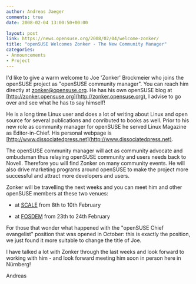 ```yaml
---
author: Andreas Jaeger
comments: true
date: 2008-02-04 13:00:50+00:00

layout: post
link: https://news.opensuse.org/2008/02/04/welcome-zonker/
title: "openSUSE Welcomes Zonker - The New Community Manager"
categories:
- Announcements
- Project
---
```

I'd like to give a warm welcome to Joe 'Zonker' Brockmeier who joins the openSUSE project as "openSUSE community manager".  You can reach him directly at zonker@opensuse.org. He has his own openSUSE blog at [http://zonker.opensuse.org](http://zonker.opensuse.org), I advise to go over and see what he has to say himself!

He is a long time Linux user and does a lot of writing about Linux and open source for several publications and conributed to books as well. Prior to his new role as community manager for openSUSE he served Linux Magazine as Editor-in-Chief. His personal webpage is [http://www.dissociatedpress.net](http://www.dissociatedpress.net).

The openSUSE community manager will act as community advocate and ombudsman thus relaying openSUSE community and users needs back to Novell. Therefore you will find Zonker on many community events.  He will also drive marketing programs around openSUSE to make the project more successful and attract more developers and users.

Zonker will be travelling the next weeks and you can meet him and other openSUSE members at these two venues:



	
  * at [SCALE](http://www.socallinuxexpo.org/)  from 8th to 10th February

	
  * at [FOSDEM](http://www.fosdem.org/2008/)  from 23th to 24th February


For those that wonder what happened with the "openSUSE Chief evangelist" position that was opened in October: this is exactly the position, we just found it more suitable to change the title of Joe.

I have talked a lot with Zonker through the last weeks and look forward to working with him - and look forward meeting him soon in person here in Nürnberg!

Andreas		
